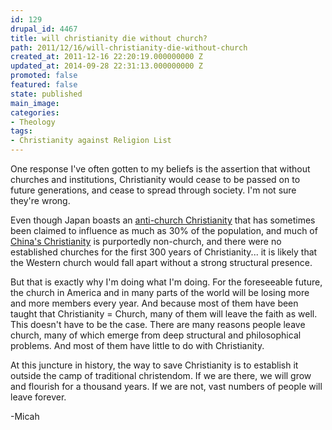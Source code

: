 ```yaml
---
id: 129
drupal_id: 4467
title: will christianity die without church?
path: 2011/12/16/will-christianity-die-without-church
created_at: 2011-12-16 22:20:19.000000000 Z
updated_at: 2014-09-28 22:31:13.000000000 Z
promoted: false
featured: false
state: published
main_image: 
categories:
- Theology
tags:
- Christianity against Religion List
---
```

One response I've often gotten to my beliefs is the assertion that without churches and institutions, Christianity would cease to be passed on to future generations, and cease to spread through society. I'm not sure they're wrong.

Even though Japan boasts an [anti-church Christianity](http://en.wikipedia.org/wiki/Nonchurch_Movement) that has sometimes been claimed to influence as much as 30% of the population, and much of [China's Christianity](http://en.wikipedia.org/wiki/Chinese_house_church) is purportedly non-church, and there were no established churches for the first 300 years of Christianity... it is likely that the Western church would fall apart without a strong structural presence.

But that is exactly why I'm doing what I'm doing. For the foreseeable future, the church in America and in many parts of the world will be losing more and more members every year. And because most of them have been taught that Christianity = Church, many of them will leave the faith as well. This doesn't have to be the case. There are many reasons people leave church, many of which emerge from deep structural and philosophical problems. And most of them have little to do with Christianity.

At this juncture in history, the way to save Christianity is to establish it outside the camp of traditional christendom. If we are there, we will grow and flourish for a thousand years. If we are not, vast numbers of people will leave forever.

-Micah
